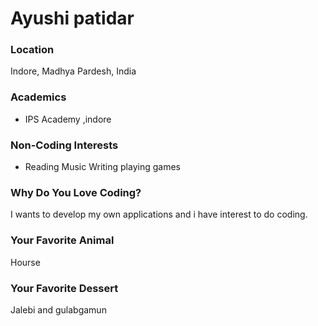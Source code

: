 # Ayushi patidar

### Location
Indore, Madhya Pardesh, India

### Academics
- IPS Academy ,indore

### Non-Coding Interests
- Reading
  Music
  Writing
  playing games

### Why Do You Love Coding?
I wants to develop my own applications and i have interest to do coding.

### Your Favorite Animal
Hourse

### Your Favorite Dessert
Jalebi and gulabgamun


